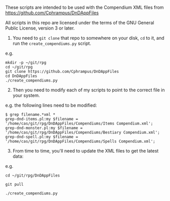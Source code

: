 
These scripts are intended to be used with the Compendium XML files from
https://github.com/Cphrampus/DnDAppFiles

All scripts in this repo are licensed under the terms of the GNU General Public
License, version 3 or later.

1. You need to `git clone` that repo to somewhere on your disk, `cd` to it, and
run the `create_compendiums.py` script.

 e.g.

    mkdir -p ~/git/rpg
    cd ~/git/rpg
    git clone https://github.com/Cphrampus/DnDAppFiles
    cd DnDAppFiles
    ./create_compendiums.py


2. Then you need to modify each of my scripts to point to the correct file in
your system.

 e.g. the following lines need to be modified:

    $ grep filename.*xml *
    grep-dnd-items.pl:my $filename = '/home/cas/git/rpg/DnDAppFiles/Compendiums/Items Compendium.xml';
    grep-dnd-monster.pl:my $filename = '/home/cas/git/rpg/DnDAppFiles/Compendiums/Bestiary Compendium.xml';
    grep-dnd-spell.pl:my $filename = '/home/cas/git/rpg/DnDAppFiles/Compendiums/Spells Compendium.xml';


3. From time to time, you'll need to update the XML files to get the latest data:

 e.g.

    cd ~/git/rpg/DnDAppFiles
    
    git pull
    
    ./create_compendiums.py

